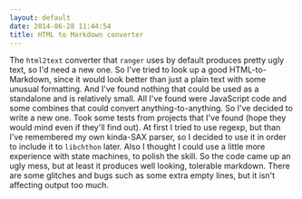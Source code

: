 ```yaml
---
layout: default
date: 2014-06-28 11:44:54
title: HTML to Markdown converter
---
```


The `html2text` converter that `ranger` uses by default produces pretty ugly text, so I'd need a new one. So I've tried to look up a good HTML-to-Markdown, since it would look better than just a plain text with some unusual formatting. And I've found nothing that could be used as a standalone and is relatively small. All I've found were JavaScript code and some combines that could convert anything-to-anything. So I've decided to write a new one. Took some tests from projects that I've found (hope they would mind even if they'll find out). At first I tried to use regexp, but than I've remembered my own kinda-SAX parser, so I decided to use it in order to include it to `libchthon` later. Also I thought I could use a little more experience with state machines, to polish the skill. So the code came up an ugly mess, but at least it produces well looking, tolerable markdown. There are some glitches and bugs such as some extra empty lines, but it isn't affecting output too much.

